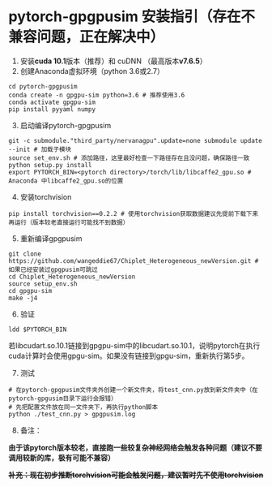 # pytorch-gpgpusim 安装指引（存在不兼容问题，正在解决中）

1. 安装**cuda 10.1**版本（推荐）和 cuDNN （最高版本**v7.6.5**）
2. 创建Anaconda虚拟环境（python 3.6或2.7）
```shell
cd pytorch-gpgpusim
conda create -n gpgpu-sim python=3.6 # 推荐使用3.6
conda activate gpgpu-sim
pip install pyyaml numpy
```
3. 启动编译pytorch-gpgpusim
```shell
git -c submodule."third_party/nervanagpu".update=none submodule update --init # 加载子模块
source set_env.sh # 添加路径，这里最好检查一下路径存在且没问题，确保路径一致
python setup.py install
export PYTORCH_BIN=<pytorch directory>/torch/lib/libcaffe2_gpu.so # Anaconda 中libcaffe2_gpu.so的位置
```
4. 安装torchvision
```shell
pip install torchvision==0.2.2 # 使用torchvision获取数据建议先提前下载下来再运行（版本较老直接运行可能找不到数据）
```
5. 重新编译gpgpusim
```shell
git clone https://github.com/wangeddie67/Chiplet_Heterogeneous_newVersion.git # 如果已经安装过gpgpusim可跳过
cd Chiplet_Heterogeneous_newVersion
source setup_env.sh
cd gpgpu-sim
make -j4
```
6. 验证
```shell
ldd $PYTORCH_BIN
```
若libcudart.so.10.1链接到gpgpu-sim中的libcudart.so.10.1，说明pytorch在执行cuda计算时会使用gpgu-sim。如果没有链接到gpgu-sim，重新执行第5步。

7. 测试
```shell
# 在pytorch-gpgpusim文件夹外创建一个新文件夹，将test_cnn.py放到新文件夹中（在pytorch-gpgusim目录下运行会报错）
# 先把配置文件放在同一文件夹下，再执行python脚本
python ./test_cnn.py > gpgpusim.log
```

8. 备注：

**由于该pytorch版本较老，直接跑一些较复杂神经网络会触发各种问题（建议不要调用较新的库，极有可能不兼容）**

~~**补充：现在初步推断torchvision可能会触发问题，建议暂时先不使用torchvision**~~
